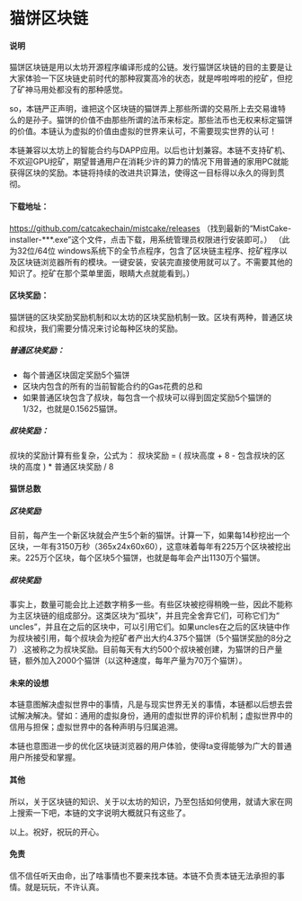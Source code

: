 
# 猫饼区块链

#### 说明
猫饼区块链是用以太坊开源程序编译形成的公链。发行猫饼区块链的目的主要是让大家体验一下区块链史前时代的那种寂寞高冷的状态，就是哗啦哗啦的挖矿，但挖了矿神马用处都没有的那种感觉。

so，本链严正声明，谁把这个区块链的猫饼弄上那些所谓的交易所上去交易谁特么的是孙子。猫饼的价值不由那些所谓的法币来标定。那些法币也无权来标定猫饼的价值。本链认为虚拟的价值由虚拟的世界来认可，不需要现实世界的认可！

本链兼容以太坊上的智能合约与DAPP应用。以后也计划兼容。本链不支持矿机、不欢迎GPU挖矿，期望普通用户在消耗少许的算力的情况下用普通的家用PC就能获得区块的奖励。本链将持续的改进共识算法，使得这一目标得以永久的得到贯彻。


#### 下载地址：
https://github.com/catcakechain/mistcake/releases
（找到最新的“MistCake-installer-***.exe”这个文件，点击下载，用系统管理员权限进行安装即可。）
（此为32位/64位 windows系统下的全节点程序，包含了区块链主程序、挖矿程序以及区块链浏览器所有的模块。一键安装，安装完直接使用就可以了。不需要其他的知识了。挖矿在那个菜单里面，眼睛大点就能看到。）

#### 区块奖励：
猫饼链的区块奖励奖励机制和以太坊的区块奖励机制一致。区块有两种，普通区块和叔块，我们需要分情况来讨论每种区块的奖励。
##### 普通区块奖励：
- 每个普通区块固定奖励5个猫饼
- 区块内包含的所有的当前智能合约的Gas花费的总和
- 如果普通区块包含了叔块，每包含一个叔块可以得到固定奖励5个猫饼的1/32，也就是0.15625猫饼。

##### 叔块奖励：
叔块的奖励计算有些复杂，公式为：
叔块奖励 = ( 叔块高度 + 8 - 包含叔块的区块的高度 ) * 普通区块奖励 / 8

#### 猫饼总数

##### 区块奖励
目前，每产生一个新区块就会产生5个新的猫饼。计算一下，如果每14秒挖出一个区块，一年有3150万秒（365x24x60x60），这意味着每年有225万个区块被挖出来。225万个区块，每个区块5个猫饼，也就是每年会产出1130万个猫饼。

##### 叔块奖励
事实上，数量可能会比上述数字稍多一些。有些区块被挖得稍晚一些，因此不能称为主区块链的组成部分。这类区块为“孤块”，并且完全舍弃它们，可称它们为“ uncles”，并且在之后的区块中，可以引用它们。如果uncles在之后的区块链中作为叔块被引用，每个叔块会为挖矿者产出大约4.375个猫饼（5个猫饼奖励的8分之7）.这被称之为叔块奖励。目前每天有大约500个叔块被创建，为猫饼的日产量链，额外加入2000个猫饼（以这种速度，每年产量为70万个猫饼）。

#### 未来的设想
本链意图解决虚拟世界中的事情，凡是与现实世界无关的事情，本链都以后想去尝试解决解决。譬如：通用的虚拟身份，通用的虚拟世界的评价机制；虚拟世界中的信用与担保；虚拟世界中的各种声明与归属追溯。

本链也意图进一步的优化区块链浏览器的用户体验，使得ta变得能够为广大的普通用户所接受和掌握。

#### 其他
所以，关于区块链的知识、关于以太坊的知识，乃至包括如何使用，就请大家在网上搜索一下吧，本链的文字说明大概就只有这些了。

以上。祝好，祝玩的开心。

#### 免责
信不信任听天由命，出了啥事情也不要来找本链。本链不负责本链无法承担的事情。就是玩玩，不许认真。

